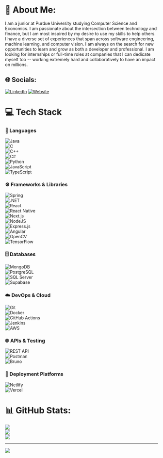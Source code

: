 # 💫 About Me:
I am a junior at Purdue University studying Computer Science and Economics. I am passionate about the intersection between technology and finance, but I am most inspired by my desire to use my skills to help others. I have a diverse set of experiences that span across software engineering, machine learning, and computer vision. I am always on the search for new opportunities to learn and grow as both a developer and professional. I am looking for internships or full-time roles at companies that I can dedicate myself too -- working extremely hard and collaboratively to have an impact on millions.


## 🌐 Socials:
[![LinkedIn](https://img.shields.io/badge/LinkedIn-%230077B5.svg?logo=linkedin&logoColor=white)](https://linkedin.com/in/tristan-sze-57583926b) 
[![Website](https://img.shields.io/badge/Website-%23000000.svg?logo=About.me&logoColor=white)](https://tristansze.netlify.app)

# 💻 Tech Stack

### 📝 Languages  
![Java](https://img.shields.io/badge/java-%23ED8B00.svg?style=for-the-badge&logo=openjdk&logoColor=white)  
![C](https://img.shields.io/badge/c-%2300599C.svg?style=for-the-badge&logo=c&logoColor=white)  
![C++](https://img.shields.io/badge/c++-%2300599C.svg?style=for-the-badge&logo=c%2B%2B&logoColor=white)  
![C#](https://img.shields.io/badge/c%23-%23239120.svg?style=for-the-badge&logo=c-sharp&logoColor=white)  
![Python](https://img.shields.io/badge/python-3670A0?style=for-the-badge&logo=python&logoColor=ffdd54)  
![JavaScript](https://img.shields.io/badge/javascript-%23323330.svg?style=for-the-badge&logo=javascript&logoColor=%23F7DF1E)  
![TypeScript](https://img.shields.io/badge/typescript-%23007ACC.svg?style=for-the-badge&logo=typescript&logoColor=white)  

### ⚙️ Frameworks & Libraries  
![Spring](https://img.shields.io/badge/spring-%236DB33F.svg?style=for-the-badge&logo=spring&logoColor=white)  
![.NET](https://img.shields.io/badge/.NET-512BD4?style=for-the-badge&logo=dotnet&logoColor=white)  
![React](https://img.shields.io/badge/react-%2320232a.svg?style=for-the-badge&logo=react&logoColor=%2361DAFB)  
![React Native](https://img.shields.io/badge/react_native-%2320232a.svg?style=for-the-badge&logo=react&logoColor=%2361DAFB)  
![Next.js](https://img.shields.io/badge/next.js-000000?style=for-the-badge&logo=nextdotjs&logoColor=white)  
![NodeJS](https://img.shields.io/badge/node.js-6DA55F?style=for-the-badge&logo=node.js&logoColor=white)  
![Express.js](https://img.shields.io/badge/express.js-%23404d59.svg?style=for-the-badge&logo=express&logoColor=white)  
![Angular](https://img.shields.io/badge/angular-%23DD0031.svg?style=for-the-badge&logo=angular&logoColor=white)  
![OpenCV](https://img.shields.io/badge/opencv-%23white.svg?style=for-the-badge&logo=opencv&logoColor=white)  
![TensorFlow](https://img.shields.io/badge/TensorFlow-%23FF6F00.svg?style=for-the-badge&logo=TensorFlow&logoColor=white)  

### 🗄️ Databases  
![MongoDB](https://img.shields.io/badge/MongoDB-%234ea94b.svg?style=for-the-badge&logo=mongodb&logoColor=white)  
![PostgreSQL](https://img.shields.io/badge/postgres-%23316192.svg?style=for-the-badge&logo=postgresql&logoColor=white)  
![SQL Server](https://img.shields.io/badge/SQL%20Server-%23CC2927.svg?style=for-the-badge&logo=microsoftsqlserver&logoColor=white)  
![Supabase](https://img.shields.io/badge/Supabase-3ECF8E?style=for-the-badge&logo=supabase&logoColor=white)  

### ☁️ DevOps & Cloud  
![Git](https://img.shields.io/badge/git-%23F05033.svg?style=for-the-badge&logo=git&logoColor=white)  
![Docker](https://img.shields.io/badge/docker-%230db7ed.svg?style=for-the-badge&logo=docker&logoColor=white)  
![GitHub Actions](https://img.shields.io/badge/github%20actions-%232088FF.svg?style=for-the-badge&logo=githubactions&logoColor=white)  
![Jenkins](https://img.shields.io/badge/jenkins-%232C5263.svg?style=for-the-badge&logo=jenkins&logoColor=white)  
![AWS](https://img.shields.io/badge/AWS-%23FF9900.svg?style=for-the-badge&logo=amazonaws&logoColor=white)  

### 🌐 APIs & Testing  
![REST API](https://img.shields.io/badge/REST-02569B?style=for-the-badge&logo=rest&logoColor=white)  
![Postman](https://img.shields.io/badge/Postman-FF6C37?style=for-the-badge&logo=Postman&logoColor=white)  
![Bruno](https://img.shields.io/badge/Bruno-%23000000.svg?style=for-the-badge&logoColor=white)  

### 🚀 Deployment Platforms  
![Netlify](https://img.shields.io/badge/netlify-%23000000.svg?style=for-the-badge&logo=netlify&logoColor=%2300C7B7)  
![Vercel](https://img.shields.io/badge/vercel-%23000000.svg?style=for-the-badge&logo=vercel&logoColor=white)  

# 📊 GitHub Stats:
![](https://github-readme-stats.vercel.app/api?username=tristansze&theme=dark&hide_border=false&include_all_commits=false&count_private=false)<br/>
![](https://github-readme-streak-stats.herokuapp.com/?user=tristansze&theme=dark&hide_border=false)<br/>
![](https://github-readme-stats.vercel.app/api/top-langs/?username=tristansze&theme=dark&hide_border=false&include_all_commits=false&count_private=false&layout=compact)

---
[![](https://visitcount.itsvg.in/api?id=tristansze&icon=0&color=0)](https://visitcount.itsvg.in)

<!-- Proudly created with GPRM ( https://gprm.itsvg.in ) -->
